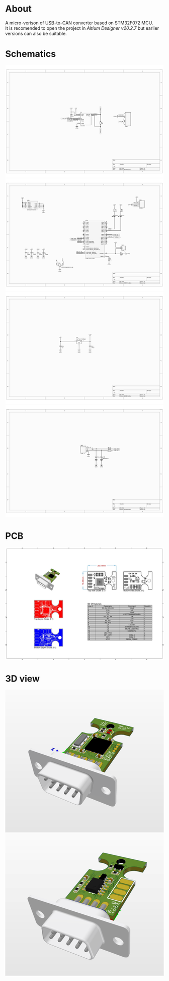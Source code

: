 # About
A micro-verison of [USB-to-CAN](https://github.com/romdnop/can_usb) converter based on STM32F072 MCU.\
It is recomended to open the project in _Altium Designer v20.2.7_ but earlier versions can also be suitable.


# Schematics
![](images/Assembly-1.jpg)
![](images/Assembly-2.jpg)
![](images/Assembly-3.jpg)
![](images/Assembly-4.jpg)


# PCB
![](images/Assembly-5.jpg)


# 3D view
![](images/3d_top.png)
![](images/3d_bottom.png)

